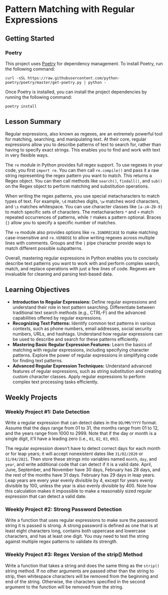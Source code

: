 # Pattern Matching with Regular Expressions

## Getting Started

### Poetry

This project uses [Poetry](https://python-poetry.org/) for dependency management. To install Poetry, run the following
command:

```shell
curl -sSL https://raw.githubusercontent.com/python-poetry/poetry/master/get-poetry.py | python -
```

Once Poetry is installed, you can install the project dependencies by running the following command:

```shell
poetry install
```

## Lesson Summary

Regular expressions, also known as regexes, are an extremely powerful tool for matching, searching, and manipulating
text. At their core, regular expressions allow you to describe patterns of text to search for, rather than having to
specify exact strings. This enables you to find and work with text in very flexible ways.

The `re` module in Python provides full regex support. To use regexes in your code, you first `import re`. You can then
call `re.compile()` and pass it a raw string representing the regex pattern you want to match. This returns a Regex
object. You can then call methods like `search()`, `findall()`, and `sub()` on the Regex object to perform matching and
substitution operations.

When writing the regex patterns, you use special metacharacters to match types of text. For example, `\d` matches
digits, `\w` matches word characters, and `\s` matches whitespace. You can use character classes like `[a-zA-Z0-9]` to
match specific sets of characters. The metacharacters `*` and `+` match repeated occurrences of patterns, while `?`
makes a pattern optional. Braces `{}` allow you to specify a specific number of matches.

The `re` module also provides options like `re.IGNORECASE` to make matching case-insensitive and `re.VERBOSE` to allow
writing regexes across multiple lines with comments. Groups and the `|` pipe character provide ways to match different
possible subpatterns.

Overall, mastering regular expressions in Python enables you to concisely describe text patterns you want to work with
and perform complex search, match, and replace operations with just a few lines of code. Regexes are invaluable for
cleaning and parsing text-based data.

## Learning Objectives
- **Introduction to Regular Expressions:** Define regular expressions and understand their role in text pattern
  searching. Differentiate between traditional text search methods (e.g., CTRL-F) and the advanced capabilities offered
  by regular expressions.
- **Recognizing Text Patterns:** Identify common text patterns in various contexts, such as phone numbers, email
  addresses, social security numbers, URLs, and hashtags. Understand how regular expressions can be used to describe and
  search for these patterns efficiently.
- **Mastering Basic Regular Expression Features:** Learn the basics of matching with regular expressions, including
  specifying character patterns. Explore the power of regular expressions in simplifying code for finding text patterns.
- **Advanced Regular Expression Techniques:** Understand advanced features of regular expressions, such as string
  substitution and creating custom character classes. Apply regular expressions to perform complex text processing tasks
  efficiently.

## Weekly Projects

### Weekly Project #1: Date Detection

Write a regular expression that can detect dates in the `DD/MM/YYYY` format. Assume that the days range from 01 to 31,
the months range from 01 to 12, and the years range from 1000 to 2999. Note that if the day or month is a single digit,
it’ll have a leading zero (i.e., `01`, `02`, `03`, etc).

The regular expression doesn’t have to detect correct days for each month or for leap years; it will accept nonexistent
dates like `31/02/2020` or `31/04/2021`. Then store these strings into variables named `month`, `day`, and `year`, and
write additional code that can detect if it is a valid date. April, June, September, and November have 30 days, February
has 28 days, and the rest of the months have 31 days. February has 29 days in leap years. Leap years are every year
evenly divisible by 4, except for years evenly divisible by 100, unless the year is also evenly divisible by 400. Note
how this calculation makes it impossible to make a reasonably sized regular expression that can detect a valid date.

### Weekly Project #2: Strong Password Detection

Write a function that uses regular expressions to make sure the password string it is passed is strong. A strong
password is defined as one that is at least eight characters long, contains both uppercase and lowercase characters, and
has at least one digit. You may need to test the string against multiple regex patterns to validate its strength.

### Weekly Project #3: Regex Version of the strip() Method

Write a function that takes a string and does the same thing as the `strip()` string method. If no other arguments are
passed other than the string to strip, then whitespace characters will be removed from the beginning and end of the
string. Otherwise, the characters specified in the second argument to the function will be removed from the string.

